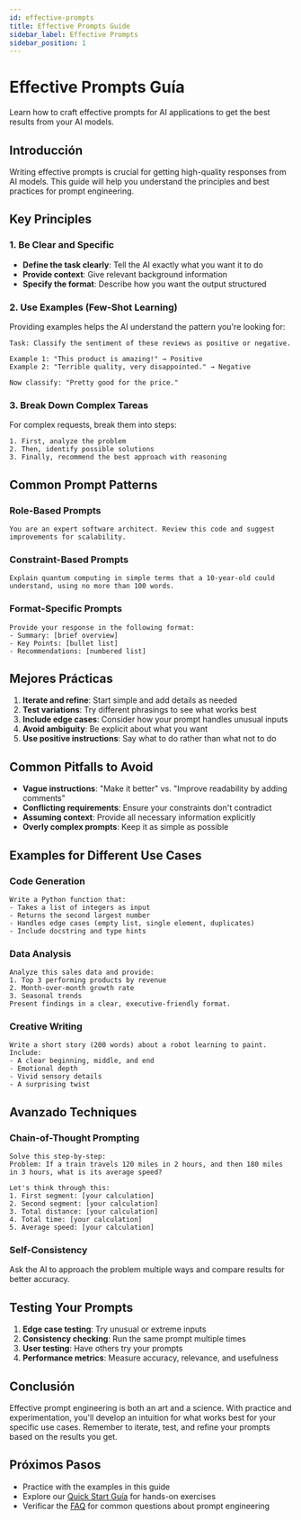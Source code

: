 ```yaml
---
id: effective-prompts
title: Effective Prompts Guide
sidebar_label: Effective Prompts
sidebar_position: 1
---
```


# Effective Prompts Guía

Learn how to craft effective prompts for AI applications to get the best results from your AI models.

## Introducción

Writing effective prompts is crucial for getting high-quality responses from AI models. This guide will help you understand the principles and best practices for prompt engineering.

## Key Principles

### 1. Be Clear and Specific

- **Define the task clearly**: Tell the AI exactly what you want it to do
- **Provide context**: Give relevant background information
- **Specify the format**: Describe how you want the output structured

### 2. Use Examples (Few-Shot Learning)

Providing examples helps the AI understand the pattern you're looking for:

```
Task: Classify the sentiment of these reviews as positive or negative.

Example 1: "This product is amazing!" → Positive
Example 2: "Terrible quality, very disappointed." → Negative

Now classify: "Pretty good for the price."
```

### 3. Break Down Complex Tareas

For complex requests, break them into steps:

```
1. First, analyze the problem
2. Then, identify possible solutions
3. Finally, recommend the best approach with reasoning
```

## Common Prompt Patterns

### Role-Based Prompts

```
You are an expert software architect. Review this code and suggest improvements for scalability.
```

### Constraint-Based Prompts

```
Explain quantum computing in simple terms that a 10-year-old could understand, using no more than 100 words.
```

### Format-Specific Prompts

```
Provide your response in the following format:
- Summary: [brief overview]
- Key Points: [bullet list]
- Recommendations: [numbered list]
```

## Mejores Prácticas

1. **Iterate and refine**: Start simple and add details as needed
2. **Test variations**: Try different phrasings to see what works best
3. **Include edge cases**: Consider how your prompt handles unusual inputs
4. **Avoid ambiguity**: Be explicit about what you want
5. **Use positive instructions**: Say what to do rather than what not to do

## Common Pitfalls to Avoid

- **Vague instructions**: "Make it better" vs. "Improve readability by adding comments"
- **Conflicting requirements**: Ensure your constraints don't contradict
- **Assuming context**: Provide all necessary information explicitly
- **Overly complex prompts**: Keep it as simple as possible

## Examples for Different Use Cases

### Code Generation

```
Write a Python function that:
- Takes a list of integers as input
- Returns the second largest number
- Handles edge cases (empty list, single element, duplicates)
- Include docstring and type hints
```

### Data Analysis

```
Analyze this sales data and provide:
1. Top 3 performing products by revenue
2. Month-over-month growth rate
3. Seasonal trends
Present findings in a clear, executive-friendly format.
```

### Creative Writing

```
Write a short story (200 words) about a robot learning to paint. Include:
- A clear beginning, middle, and end
- Emotional depth
- Vivid sensory details
- A surprising twist
```

## Avanzado Techniques

### Chain-of-Thought Prompting

```
Solve this step-by-step:
Problem: If a train travels 120 miles in 2 hours, and then 180 miles in 3 hours, what is its average speed?

Let's think through this:
1. First segment: [your calculation]
2. Second segment: [your calculation]
3. Total distance: [your calculation]
4. Total time: [your calculation]
5. Average speed: [your calculation]
```

### Self-Consistency

Ask the AI to approach the problem multiple ways and compare results for better accuracy.

## Testing Your Prompts

1. **Edge case testing**: Try unusual or extreme inputs
2. **Consistency checking**: Run the same prompt multiple times
3. **User testing**: Have others try your prompts
4. **Performance metrics**: Measure accuracy, relevance, and usefulness

## Conclusión

Effective prompt engineering is both an art and a science. With practice and experimentation, you'll develop an intuition for what works best for your specific use cases. Remember to iterate, test, and refine your prompts based on the results you get.

## Próximos Pasos

- Practice with the examples in this guide
- Explore our [Quick Start Guía](./quick-start.md) for hands-on exercises
- Verificar the [FAQ](./faq.md) for common questions about prompt engineering